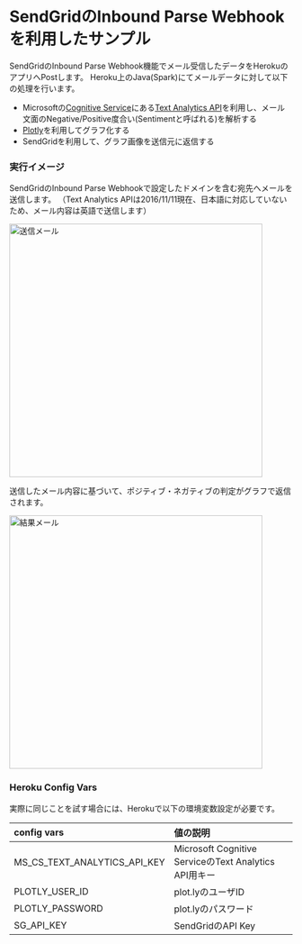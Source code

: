 # SendGridのInbound Parse Webhookを利用したサンプル

SendGridのInbound Parse Webhook機能でメール受信したデータをHerokuのアプリへPostします。
Heroku上のJava(Spark)にてメールデータに対して以下の処理を行います。
- Microsoftの[Cognitive Service](https://www.microsoft.com/cognitive-services/en-us/apis)にある[Text Analytics API](https://www.microsoft.com/cognitive-services/en-us/text-analytics-api)を利用し、メール文面のNegative/Positive度合い(Sentimentと呼ばれる)を解析する
- [Plotly](https://plot.ly/)を利用してグラフ化する
- SendGridを利用して、グラフ画像を送信元に返信する

### 実行イメージ

SendGridのInbound Parse Webhookで設定したドメインを含む宛先へメールを送信します。
（Text Analytics APIは2016/11/11現在、日本語に対応していないため、メール内容は英語で送信します）

<img src="https://sendgrid.kke.co.jp/blog/wp/wp-content/uploads/2016/11/Blog2.jpg" alt="送信メール" title="送信メール" width="450px">

送信したメール内容に基づいて、ポジティブ・ネガティブの判定がグラフで返信されます。

<img src="https://sendgrid.kke.co.jp/blog/wp/wp-content/uploads/2016/11/Blog3.jpg" alt="結果メール" title="結果メール" width="450px">

### Heroku Config Vars
実際に同じことを試す場合には、Herokuで以下の環境変数設定が必要です。

| config vars | 値の説明 |
|:-----------|:------------|
| MS_CS_TEXT_ANALYTICS_API_KEY | Microsoft Cognitive ServiceのText Analytics API用キー|
| PLOTLY_USER_ID| plot.lyのユーザID|
| PLOTLY_PASSWORD| plot.lyのパスワード|
| SG_API_KEY| SendGridのAPI Key|
